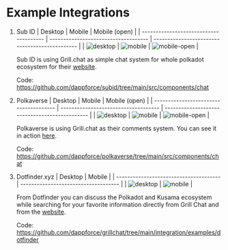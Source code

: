 # Example Integrations

1. Sub ID
   | Desktop | Mobile | Mobile (open) |
   | -------------------------------------- | ------------------------------------ | ---------------------------------------------- |
   | ![desktop](./images/subid/desktop.png) | ![mobile](./images/subid/mobile.png) | ![mobile-open](./images/subid/mobile-open.png) |

   Sub ID is using Grill.chat as simple chat system for whole polkadot ecosystem for their [website](https://subid.io).

   Code: <https://github.com/dappforce/subid/tree/main/src/components/chat>

2. Polkaverse
   | Desktop | Mobile | Mobile (open) |
   | -------------------------------------- | ------------------------------------ | ---------------------------------------------- |
   | ![desktop](./images/polkaverse/desktop.png) | ![mobile](./images/polkaverse/mobile.png) | ![mobile-open](./images/polkaverse/mobile-open.png) |

   Polkaverse is using Grill.chat as their comments system. You can see it in action [here](https://polkaverse.com).

   Code: <https://github.com/dappforce/polkaverse/tree/main/src/components/chat>

3. Dotfinder.xyz
   | Desktop | Mobile |
   | -------------------------------------- | ------------------------------------ |
   | ![desktop](./images/dotfinder/dotfinder1.png) | ![mobile](./images/dotfinder/dotfinder2.png) |

   From Dotfinder you can discuss the Polkadot and Kusama ecosystem while searching for your favorite information directly from Grill Chat and from the [website](https://dotfinder.xyz).

   Code: <https://github.com/dappforce/grillchat/tree/main/integration/examples/dotfinder>

